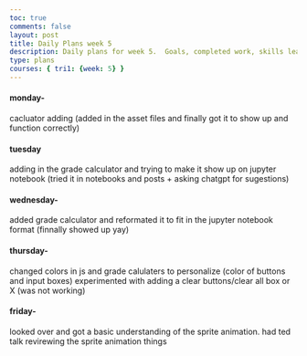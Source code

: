 ```yaml
---
toc: true
comments: false
layout: post
title: Daily Plans week 5
description: Daily plans for week 5.  Goals, completed work, skills learned
type: plans
courses: { tri1: {week: 5} }
---
```


#### monday-
cacluator adding (added in the asset files and finally got it to show up and function correctly)

#### tuesday
adding in the grade calculator and trying to make it show up on jupyter notebook (tried it in notebooks and posts + asking chatgpt for sugestions)

#### wednesday-
added grade calculator and reformated it to fit in the jupyter notebook format (finnally showed up yay)

#### thursday-
changed colors in js and grade calulaters to personalize (color of buttons and input boxes) experimented with adding a clear buttons/clear all box or X (was not working)

#### friday-
looked over and got a basic understanding of the sprite animation.  had ted talk revirewing the sprite animation things